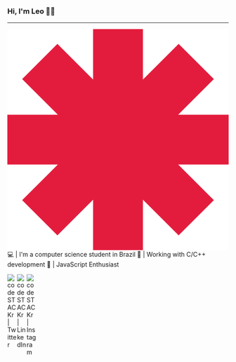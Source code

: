 ### Hi, I'm Leo 👋😜

---

<img align="right" src="https://github.com/LeoArantes/LeoArantes/blob/master/rhcp.png" />


💻 | I'm a computer science student in Brazil
🚀️ | Working with C/C++ development
👀️ | JavaScript Enthusiast

[<img align="left" alt="codeSTACKr | Twitter" width="22px" src="https://cdn.jsdelivr.net/npm/simple-icons@v3/icons/twitter.svg" />][twitter]
[<img align="left" alt="codeSTACKr | LinkedIn" width="22px" src="https://cdn.jsdelivr.net/npm/simple-icons@v3/icons/linkedin.svg" />][linkedin]
[<img align="left" alt="codeSTACKr | Instagram" width="22px" src="https://cdn.jsdelivr.net/npm/simple-icons@v3/icons/instagram.svg" />][instagram]

[linkedin]: https://www.linkedin.com/in/leonardo-arantes/
[twitter]: https://twitter.com/LeoArantes29
[instagram]: https://www.instagram.com/leo.arantes/

